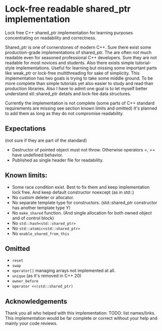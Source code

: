 # Lock-free readable shared_ptr implementation 
Lock free C++ shared_ptr implementation for learning purposes concentrating on readability and correctness. 

Shared_ptr is one of cornerstones of modern C++. Sure there exist some production-grade implementations of shared_ptr. The are often not much readable even for seasoned professional C++ developers. Sure they are not readable for most novices and students. Also there exists simple tutorial-style implementations. Useful for learning but missing some important parts like weak_ptr or lock-free multithreading for sake of simplicity. This implementation has two goals is trying to take some middle ground. To be more complete than simple tutorials yet also easier to study and read than production libraries. Also I have to admit one goal is to let myself better understand stl::shared_ptr details and lock-fee data structures.

Currently the implementation is not complete (some parts of C++ standard requirements are missing see section known limits and omitted)
It's planned to add them as long as they do not compromise readability.
 
## Expectations 
(not sure if they are part of the standard)
- Destructor of pointed object must not throw. Otherwise operators =, == have undefined behavior.
- Published as single header file for readability.
 
## Known limits:
- Some race condition exist. Best to fix them and keep implementation lock free. And keep default constructor noexcept (as in std::)
- No custom deleter or allocator.
- No separate template type for constructors. (std::shared_ptr constructor has another template type Y)
- No `make_shared` function. (And single allocation for both owned object and of control block)
- No `std::hash<std::shared_ptr>`
- No `std::atomic<std::shared_ptr>`
- No `enable_shared_from_this`

## Omitted
- `reset`
- `swap`
- `operator[]` managing arrays not implemented at all.
- `unique` (as it's removed in C++ 20)
- `owner_before`
- `operator <<(std::shared_ptr)`

## Acknowledgements
Thank you all who helped with this implementation:
TODO: list names/links.
This implementation would be far complete or correct without your help and mainly your code reviews.
